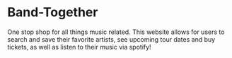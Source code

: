 # Band-Together
One stop shop for all things music related. This website allows for users to search and save their favorite artists, see upcoming tour dates and buy tickets, as well as listen to their music via spotify!
